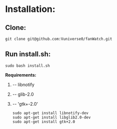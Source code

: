 
# Installation:

## Clone:

    git clone git@github.com:Vuniverse0/fanWatch.git

## Run install.sh:

    sudo bash install.sh

**Requirements:**
 1. --   libnotify
 2. --  glib-2.0
 3. --  'gtk+-2.0'
 
    ```
    sudo apt-get install libnotify-dev 
    sudo apt-get install libglib2.0-dev
    sudo apt-get install gtk+2.0
